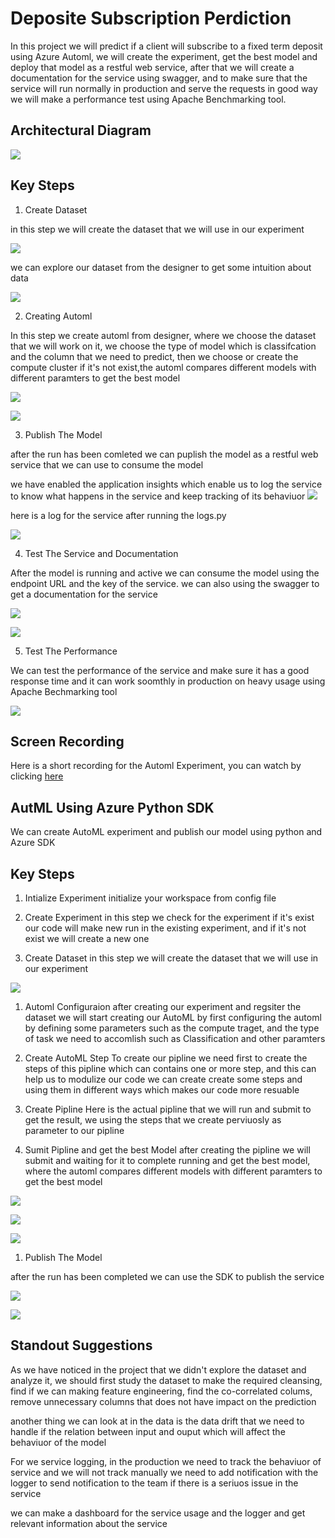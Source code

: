 # Deposite Subscription Perdiction

In this project we will predict if a client will subscribe to a fixed term deposit using Azure Automl, we will create the experiment, get the best model and deploy that model as a restful web service, after that we will create a documentation for the service using swagger, and to make sure that the service will run normally in production and serve the requests in good way we will make a performance test using Apache Benchmarking tool.

## Architectural Diagram

![](AzureML.jpeg)


## Key Steps

1. Create Dataset 

in this step we will create the dataset that we will use in our experiment 

![](screen_shots/RegisterdDataSets.png)

we can explore our dataset from the designer to get some intuition about data

![](screen_shots/DataSet.png)

2. Creating Automl

In this step we create automl from designer, where we choose the dataset that we will work on it, we choose the type of model which is classifcation and the column that we need to predict, then we choose or create the compute cluster if it's not exist,the automl compares different models with different paramters to get the best model 

![](screen_shots/Experiment2.png)

![](screen_shots/Experiment.png)


3. Publish The Model

after the run has been comleted we can puplish the model as a restful web service that we can use to consume the model

we have enabled the application insights which enable us to log the service to know what happens in the service and keep tracking of its behaviuor
![](screen_shots/ApplicationInsightsEnabled.png)

here is a log for the service after running the logs.py 

![](screen_shots/Logs.png)

4. Test The Service and Documentation

After the model is running and active we can consume the model using the endpoint URL and the key of the service. we can also using the swagger to get a documentation for the service


![](screen_shots/Swagger.png)

![](screen_shots/endpoint.png)

5. Test The Performance

We can test the performance of the service and make sure it has a good response time and it can work soomthly in production on heavy usage using Apache Bechmarking tool

![](screen_shots/Benchmark1.png)

## Screen Recording

Here is a short recording for the Automl Experiment, you can watch by clicking [here](https://www.youtube.com/watch?v=6XTS1KLii2k&feature=youtu.be)


## AutML Using Azure Python SDK

We can create AutoML experiment and publish our model using python and Azure SDK

## Key Steps
1. Intialize Experiment
initialize your workspace from config file

2. Create Experiment
in this step we check for the experiment if it's exist our code will make new run in the existing experiment, and if it's not exist we will create a new one


1. Create Dataset 
in this step we will create the dataset that we will use in our experiment 

![](screen_shots/pipline/dataset.png)


1. Automl Configuraion
after creating our experiment and regsiter the dataset we will start creating our AutoML by first configuring the automl by defining some parameters such as the compute traget, and the type of task we need to accomlish such as Classification and other paramters
5. Create AutoML Step
To create our pipline we need first to create the steps of this pipline which can contains one or more step, and this can help us to modulize our code we can create create some steps and using them in different ways which makes our code more resuable

6. Create Pipline
Here is the actual pipline that we will run and submit to get the result, we using the steps that we create perviuosly as parameter to our pipline

7. Sumit Pipline and get the best Model
after creating the pipline we will submit and waiting for it to complete running and get the best model, where the automl compares different models with different paramters to get the best model 

![](screen_shots/pipline/wedget.png)

![](screen_shots/CompletedExperiments.png)

![](screen_shots/pipline/sechedulerun.png)

1. Publish The Model

after the run has been completed we can use the SDK to publish the service

![](screen_shots/pipline/endpointpipline.png)

![](screen_shots/pipline/restfulservice.png)

## Standout Suggestions

As we have noticed in the project that we didn't explore the dataset and analyze it, we should first study the dataset to make the required cleansing, find if we can making feature engineering, find the co-correlated colums, remove unnecessary columns that does not have impact on the prediction

another thing we can look at in the data is the data drift that we need to handle if the relation between input and ouput which will affect the behaviuor of the model

For we service logging, in the production we need to track the behaviuor of service and we will not track manually we need to add notification with the logger to send notification to the team if there is a seriuos issue in the service

we can make a dashboard for the service usage and the logger and get relevant information about the service
